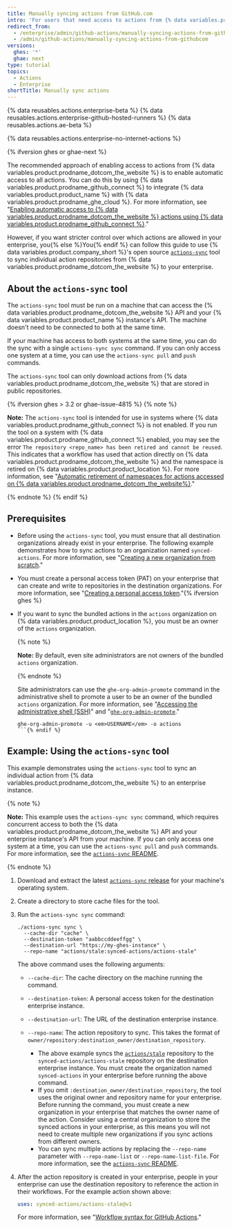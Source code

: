 ```yaml
---
title: Manually syncing actions from GitHub.com
intro: 'For users that need access to actions from {% data variables.product.prodname_dotcom_the_website %}, you can sync specific actions to your enterprise.'
redirect_from:
  - /enterprise/admin/github-actions/manually-syncing-actions-from-githubcom
  - /admin/github-actions/manually-syncing-actions-from-githubcom
versions:
  ghes: '*'
  ghae: next
type: tutorial
topics:
  - Actions
  - Enterprise
shortTitle: Manually sync actions
---
```


{% data reusables.actions.enterprise-beta %}
{% data reusables.actions.enterprise-github-hosted-runners %}
{% data reusables.actions.ae-beta %}

{% data reusables.actions.enterprise-no-internet-actions %}

{% ifversion ghes or ghae-next %}

The recommended approach of enabling access to actions from {% data variables.product.prodname_dotcom_the_website %} is to enable automatic access to all actions. You can do this by using {% data variables.product.prodname_github_connect %} to integrate {% data variables.product.product_name %} with {% data variables.product.prodname_ghe_cloud %}. For more information, see "[Enabling automatic access to {% data variables.product.prodname_dotcom_the_website %} actions using {% data variables.product.prodname_github_connect %}](/enterprise/admin/github-actions/enabling-automatic-access-to-githubcom-actions-using-github-connect)."

However, if you want stricter control over which actions are allowed in your enterprise, you{% else %}You{% endif %} can follow this guide to use {% data variables.product.company_short %}'s open source [`actions-sync`](https://github.com/actions/actions-sync) tool to sync individual action repositories from {% data variables.product.prodname_dotcom_the_website %} to your enterprise.

## About the `actions-sync` tool

The `actions-sync` tool must be run on a machine that can access the {% data variables.product.prodname_dotcom_the_website %} API and your {% data variables.product.product_name %} instance's API. The machine doesn't need to be connected to both at the same time.

If your machine has access to both systems at the same time, you can do the sync with a single `actions-sync sync` command. If you can only access one system at a time, you can use the `actions-sync pull` and `push` commands.

The `actions-sync` tool can only download actions from {% data variables.product.prodname_dotcom_the_website %} that are stored in public repositories.

{% ifversion ghes > 3.2 or ghae-issue-4815 %}
{% note %}

**Note:** The `actions-sync` tool is intended for use in systems where {% data variables.product.prodname_github_connect %} is not enabled. If you run the tool on a system with {% data variables.product.prodname_github_connect %} enabled, you may see the error `The repository <repo_name> has been retired and cannot be reused`. This indicates that a workflow has used that action directly on {% data variables.product.prodname_dotcom_the_website %} and the namespace is retired on {% data variables.product.product_location %}. For more information, see "[Automatic retirement of namespaces for actions accessed on {% data variables.product.prodname_dotcom_the_website%}](/admin/github-actions/managing-access-to-actions-from-githubcom/enabling-automatic-access-to-githubcom-actions-using-github-connect#automatic-retirement-of-namespaces-for-actions-accessed-on-githubcom)." 

{% endnote %}
{% endif %}

## Prerequisites

* Before using the `actions-sync` tool, you must ensure that all destination organizations already exist in your enterprise. The following example demonstrates how to sync actions to an organization named `synced-actions`. For more information, see "[Creating a new organization from scratch](/organizations/collaborating-with-groups-in-organizations/creating-a-new-organization-from-scratch)."
* You must create a personal access token (PAT) on your enterprise that can create and write to repositories in the destination organizations. For more information, see "[Creating a personal access token](/github/authenticating-to-github/creating-a-personal-access-token)."{% ifversion ghes %}
* If you want to sync the bundled actions in the `actions` organization on {% data variables.product.product_location %}, you must be an owner of the `actions` organization.

  {% note %}
  
  **Note:** By default, even site administrators are not owners of the bundled `actions` organization.
  
  {% endnote %}

  Site administrators can use the `ghe-org-admin-promote` command in the administrative shell to promote a user to be an owner of the bundled `actions` organization. For more information, see "[Accessing the administrative shell (SSH)](/admin/configuration/accessing-the-administrative-shell-ssh)" and "[`ghe-org-admin-promote`](/admin/configuration/command-line-utilities#ghe-org-admin-promote)."

  ```shell
  ghe-org-admin-promote -u <em>USERNAME</em> -o actions
  ```{% endif %}

## Example: Using the `actions-sync` tool

This example demonstrates using the `actions-sync` tool to sync an individual action from {% data variables.product.prodname_dotcom_the_website %} to an enterprise instance.

{% note %}

**Note:** This example uses the `actions-sync sync` command, which requires concurrent access to both the {% data variables.product.prodname_dotcom_the_website %} API and your enterprise instance's API from your machine. If you can only access one system at a time, you can use the `actions-sync pull` and `push` commands. For more information, see the [`actions-sync` README](https://github.com/actions/actions-sync#not-connected-instances).

{% endnote %}

1. Download and extract the latest [`actions-sync` release](https://github.com/actions/actions-sync/releases) for your machine's operating system.
1. Create a directory to store cache files for the tool.
1. Run the `actions-sync sync` command:

   ```shell
   ./actions-sync sync \
     --cache-dir "cache" \
     --destination-token "aabbccddeeffgg" \
     --destination-url "https://my-ghes-instance" \
     --repo-name "actions/stale:synced-actions/actions-stale"
   ```

   The above command uses the following arguments:

   * `--cache-dir`: The cache directory on the machine running the command.
   * `--destination-token`: A personal access token for the destination enterprise instance.
   * `--destination-url`: The URL of the destination enterprise instance.
   * `--repo-name`: The action repository to sync. This takes the format of `owner/repository:destination_owner/destination_repository`.
     
     * The above example syncs the [`actions/stale`](https://github.com/actions/stale) repository to the `synced-actions/actions-stale` repository on the destination enterprise instance. You must create the organization named `synced-actions` in your enterprise before running the above command.
     * If you omit `:destination_owner/destination_repository`, the tool uses the original owner and repository name for your enterprise. Before running the command, you must create a new organization in your enterprise that matches the owner name of the action. Consider using a central organization to store the synced actions in your enterprise, as this means you will not need to create multiple new organizations if you sync actions from different owners.
     * You can sync multiple actions by replacing the `--repo-name` parameter with `--repo-name-list` or `--repo-name-list-file`. For more information, see the [`actions-sync` README](https://github.com/actions/actions-sync#actions-sync).
1. After the action repository is created in your enterprise, people in your enterprise can use the destination repository to reference the action in their workflows. For the example action shown above:
   
   ```yaml
   uses: synced-actions/actions-stale@v1
   ```

   For more information, see "[Workflow syntax for GitHub Actions](/actions/reference/workflow-syntax-for-github-actions#jobsjob_idstepsuses)."
